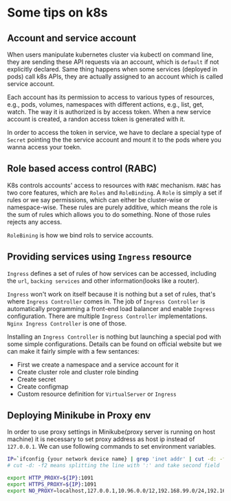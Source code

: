 # Some tips on k8s

## Account and service account

When users manipulate kubernetes cluster via kubectl on command line, they are sending these API requests via an account, which is `default` if not explicitly declared. Same thing happens when some services (deployed in pods) call k8s APIs, they are actually assigned to an account which is called service account.

Each account has its permission to access to various types of resources, e.g., pods, volumes, namespaces with different actions, e.g., list, get, watch. The way it is authorized is by access token. When a new service account is created, a randon access token is generated with it.

In order to access the token in service, we have to declare a special type of `Secret` pointing the the service account and mount it to the pods where you wanna access your toekn.

## Role based access control (RABC)
K8s controls accounts' access to resources with `RABC` mechanism. `RABC` has two core features, which are `Roles` and `RoleBinding`. A `Role` is simply a set if rules or we say permissions, which can either be cluster-wise or namespace-wise. These rules are purely additive, which means the role is the sum of rules which allows you to do something. None of those rules rejects any access.

`RoleBining` is how we bind rols to service accounts.

## Providing services using `Ingress` resource
`Ingress` defines a set of rules of how services can be accessed, including the `url`, `backing services` and other information(looks like a router).

`Ingress` won't work on itself because it is nothing but a set of rules, that's where `Ingress Controller` comes in. The job of `Ingress Controller` is automatically programming a front-end load balancer and enable `Ingress` configuration. There are multiple `Ingress Controller` implementations. `Nginx Ingress Controller` is one of those. 

Installing an `Ingress Controller` is nothing but launching a special pod with some simple configurations. Details can be found on official website but we can make it fairly simple with a few sentances:

- First we create a namespace and a service account for it
- Create cluster role and cluster role binding
- Create secret
- Create configmap
- Custom resource definition for `VirtualServer` or `Ingress`



## Deploying Minikube in Proxy env
In order to use proxy settings in Minikube(proxy server is running on host machine) it is necessary to set proxy address as host ip instead of `127.0.0.1`. We can use following commands to set environment variables.

```sh
IP=`ifconfig {your network device name} | grep 'inet addr' | cut -d: -f2 | cut -d " " -f1`
# cut -d: -f2 means splitting the line with ':' and take second field 

export HTTP_PROXY=${IP}:1091
export HTTPS_PROXY=${IP}:1091
export NO_PROXY=localhost,127.0.0.1,10.96.0.0/12,192.168.99.0/24,192.168.39.0/24

```
